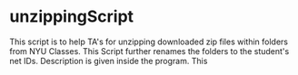 # unzippingScript
This script is to help TA's for unzipping downloaded zip files within folders from NYU Classes. This Script further renames the folders to the student's net IDs. Description is given inside the program. This
